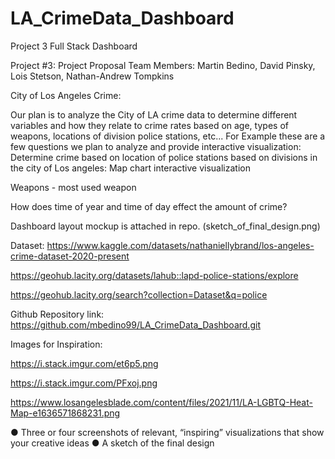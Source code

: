 # LA_CrimeData_Dashboard
Project 3 Full Stack Dashboard


Project #3: Project Proposal
Team Members: Martin Bedino, David Pinsky, Lois Stetson, Nathan-Andrew Tompkins

City of Los Angeles Crime:

Our plan is to analyze the City of LA crime data to determine different variables and how they relate to crime rates based on age, types of weapons, locations of division police stations, etc... 
For Example these are a few questions we plan to analyze and provide interactive visualization: 
Determine crime based on location of police stations based on divisions in the city of Los angeles: Map chart interactive visualization

Weapons - most used weapon

How does time of year and time of day effect the amount of crime? 

Dashboard layout mockup is attached in repo. (sketch_of_final_design.png)

Dataset:
https://www.kaggle.com/datasets/nathaniellybrand/los-angeles-crime-dataset-2020-present 

https://geohub.lacity.org/datasets/lahub::lapd-police-stations/explore

https://geohub.lacity.org/search?collection=Dataset&q=police

Github Repository link: https://github.com/mbedino99/LA_CrimeData_Dashboard.git

Images for Inspiration:

https://i.stack.imgur.com/et6p5.png

https://i.stack.imgur.com/PFxoj.png

https://www.losangelesblade.com/content/files/2021/11/LA-LGBTQ-Heat-Map-e1636571868231.png




● Three or four screenshots of relevant, “inspiring” visualizations that show your creative ideas 
● A sketch of the final design 
